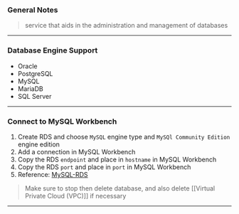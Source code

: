 
### General Notes

> service that aids in the administration and management of databases

___

### Database Engine Support

-   Oracle
-   PostgreSQL
-   MySQL
-   MariaDB
-   SQL Server

___

### Connect to MySQL Workbench

1. Create RDS and choose `MySQL` engine type and `MySQl Community Edition` engine edition
2. Add a connection in MySQL Workbench
3. Copy the RDS `endpoint` and place in `hostname` in MySQL Workbench
4. Copy the RDS `port` and place in `port` in MySQL Workbench
5. Reference: [MySQL-RDS](https://docs.aws.amazon.com/AmazonRDS/latest/UserGuide/USER_ConnectToInstance.html)

> Make sure to stop then delete database, and also delete [[Virtual Private Cloud (VPC)]] if necessary

___

